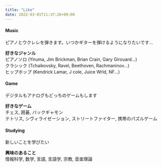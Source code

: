 ```yaml
---
title: "Like"
date: 2022-03-01T11:37:26+09:00
---
```


#### Music
ピアノとウクレレを弾きます。いつかギターを弾けるようになりたいです...  

**好きなジャンル**   
ピアノソロ (Yiruma, Jim Brickman, Brian Crain, Gary Girouard...)  
クラシック (Tchaikovsky, Ravel, Beethoven, Rachmaninov...)  
ヒップホップ (Kendrick Lamar, J cole, Juice Wrld, NF...)  

#### Game
デジタルもアナログもどっちのゲームもします  

**好きなゲーム**  
チェス, 囲碁, バックギャモン    
テトリス, シヴィライゼーション, ストリートファイター, 携帯のパズルゲーム

#### Studying
新しいことを学びたい  

**興味のあること**    
情報科学, 数学, 言語, 言語学, 宗教, 音楽理論   